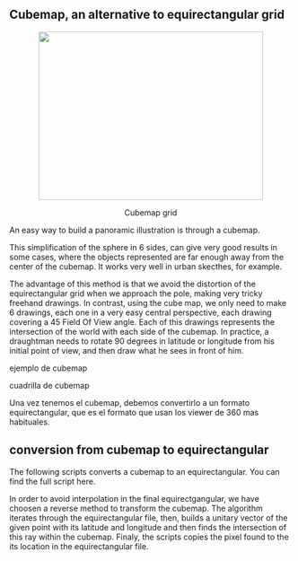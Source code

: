 ## Cubemap, an alternative to equirectangular grid

<p align="center">
  <img width="400" height="300" src="https://github.com/javierdejuan/stuff/blob/master/VirtualReallityFoundamentals/code/hexaedro%20equiangular.jpg">
</p>
<p align="center">
Cubemap grid
</p>

An easy way to build a panoramic illustration is through a cubemap.

This simplification of the sphere in 6 sides, can give very good results in some cases, where the objects represented are far enough away 
from the center of the cubemap.
It works very well in urban skecthes, for example.

The advantage of this method is that we avoid the distortion of the equirectangular grid when we approach the pole, making very tricky freehand drawings.
In contrast, using the cube map, we only need to make 6 drawings, each one in a very easy central perspective, each drawing covering a 45 Field Of View angle.
Each of this drawings represents the intersection of the world with each side of the cubemap.
In practice, a draughtman needs to rotate 90 degrees in latitude or longitude from his initial point of view, and then draw what he sees in front of him.

ejemplo de cubemap

cuadrilla de cubemap

Una vez tenemos el cubemap, debemos convertirlo a un formato equirectangular, que es el formato que usan los viewer de 360 mas habituales.

## conversion from cubemap to equirectangular

The following scripts converts a cubemap to an equirectangular. 
You can find the full script here.

In order to avoid interpolation in the final equirectgangular, we have choosen a reverse method to transform the cubemap.
The algorithm iterates through the equirectangular file, then, builds a unitary vector of the given point with its latitude and longitude and 
then finds the intersection of this ray within the cubemap.
Finaly, the scripts copies the pixel found to the its location in the equirectangular file.

